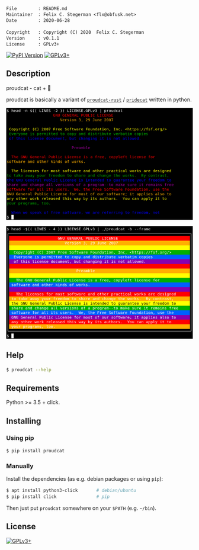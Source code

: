 <!-- {{{1 -->

    File        : README.md
    Maintainer  : Felix C. Stegerman <flx@obfusk.net>
    Date        : 2020-06-28

    Copyright   : Copyright (C) 2020  Felix C. Stegerman
    Version     : v0.1.1
    License     : GPLv3+

<!-- }}}1 -->

[![PyPI Version](https://img.shields.io/pypi/v/proudcat.svg)](https://pypi.python.org/pypi/proudcat)
[![GPLv3+](https://img.shields.io/badge/license-GPLv3+-blue.svg)](https://www.gnu.org/licenses/gpl-3.0.html)

## Description

proudcat - cat + :rainbow:

proudcat is basically a variant of
[`proudcat-rust`](https://github.com/obfusk/proudcat-rust) /
[`pridecat`](https://github.com/lunasorcery/pridecat)
written in python.

![screenshot](screenshot.png)

![screenshot](screenshot-bg-frame.png)

## Help

```bash
$ proudcat --help
```

## Requirements

Python >= 3.5 + click.

## Installing

### Using pip

```bash
$ pip install proudcat
```

### Manually

Install the dependencies (as e.g. debian packages or using `pip`):

```bash
$ apt install python3-click       # debian/ubuntu
$ pip install click               # pip
```

Then just put `proudcat` somewhere on your `$PATH` (e.g. `~/bin`).

## License

[![GPLv3+](https://www.gnu.org/graphics/gplv3-127x51.png)](https://www.gnu.org/licenses/gpl-3.0.html)

<!-- vim: set tw=70 sw=2 sts=2 et fdm=marker : -->
